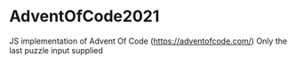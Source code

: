 # AdventOfCode2021
JS implementation of Advent Of Code (https://adventofcode.com/) 
Only the last puzzle input supplied
